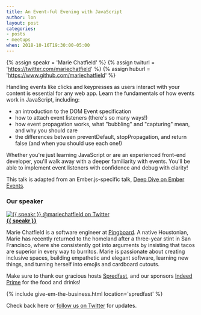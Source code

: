 ```yaml
---
title: An Event-ful Evening with JavaScript
author: lon
layout: post
categories:
- posts
- meetups
when: 2018-10-16T19:30:00-05:00
---
```


{% assign speakr = 'Marie Chatfield' %}
{% assign twiturl = 'https://twitter.com/mariechatfield' %}
{% assign huburl = 'https://www.github.com/mariechatfield' %}

Handling events like clicks and keypresses as users interact with your content
is essential for any web app. Learn the fundamentals of how events work in
JavaScript, including:

* an introduction to the DOM Event specification
* how to attach event listeners (there's so many ways!)
* how event propagation works, what "bubbling" and "capturing" mean, and why you
should care
* the differences between preventDefault, stopPropagation, and return false (and
when you should use each one!)

Whether you're just learning JavaScript or are an experienced front-end
developer, you'll walk away with a deeper familiarity with events. You'll be
able to implement event listeners with confidence and debug with clarity!

This talk is adapted from an Ember.js-specific talk, [Deep Dive on Ember
Events][].

### Our speaker

<div class="media-object speaker-bio">
  <a href="{{ twiturl }}">
    <img alt="{{ speakr }} @mariechatfield on Twitter"
      src="https://pbs.twimg.com/profile_images/900229466852655104/TeYmhngm_400x400.jpg" />
  </a>
  <div>
  <a href="{{ twiturl }}"><strong>{{ speakr }}</strong></a>

  Marie Chatfield is a software engineer at <a href="https://pingboard.com/">Pingboard</a>.
  A native Houstonian, Marie has recently returned to the homeland after a
  three-year stint in San Francisco, where she consistently got into arguments
  by insisting that tacos are superior in every way to burritos. Marie is
  passionate about creating inclusive spaces, building empathetic and elegant
  software, learning new things, and turning herself into emojis and cardboard
  cutouts.
  </div>
</div>

Make sure to thank our gracious hosts [Spredfast][], and our sponsors
[Indeed Prime][] for the food and drinks!

{% include give-em-the-business.html location='spredfast' %}

Check back here or <a href="{{ site.twitter.url }}">follow us on Twitter</a>
for updates.

[Deep Dive on Ember Events]: http://mariechatfield.com/talks/#deep-dive-on-ember-events
[Indeed Prime]: https://www.indeed.com/prime
[Spredfast]: https://www.spredfast.com/

